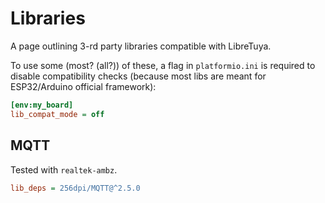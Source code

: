 # Libraries

A page outlining 3-rd party libraries compatible with LibreTuya.

To use some (most? (all?)) of these, a flag in `platformio.ini` is required to disable compatibility checks (because most libs are meant for ESP32/Arduino official framework):
```ini
[env:my_board]
lib_compat_mode = off
```

## MQTT
Tested with `realtek-ambz`.
```ini
lib_deps = 256dpi/MQTT@^2.5.0
```
